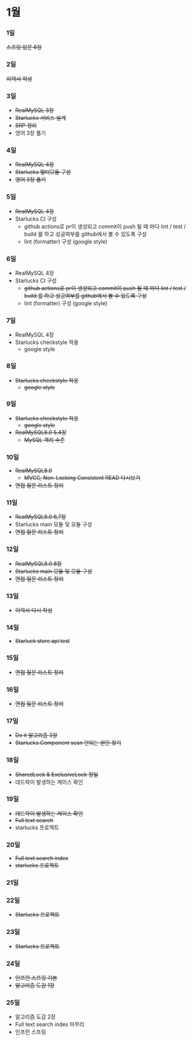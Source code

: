 # 1월

### 1일
~~스프링 입문 6장~~

### 2일
~~이력서 작성~~

### 3일
- ~~RealMySQL 3장~~
- ~~Starlucks 서비스 설계~~
- ~~SRP 정리~~
- 영어 3장 풀기

### 4일
- ~~RealMySQL 4장~~
- ~~Starlucks 멀티모듈 구성~~
- ~~영어 3장 풀기~~

### 5일
- ~~RealMySQL 4장~~
- Starlucks CI 구성
  - github actions로 pr이 생성되고 commit이 push 될 때 마다 lint / test / build 를 하고 성공여부를 github에서 볼 수 있도록 구성
  - lint (formatter) 구성 (google style)

### 6일
- RealMySQL 4장
- Starlucks CI 구성
  - ~~github actions로 pr이 생성되고 commit이 push 될 때 마다 lint / test / build 를 하고 성공여부를 github에서 볼 수 있도록 구성~~
  - lint (formatter) 구성 (google style)

### 7일
- RealMySQL 4장
- Starlucks checkstyle 적용
  - google style

### 8일
- ~~Starlucks checkstyle 적용~~
  - ~~google style~~

### 9일
- ~~Starlucks checkstyle 적용~~
  - ~~google style~~
- ~~RealMySQL8.0 5.4장~~
  - ~~MySQL 격리 수준~~

### 10일
- ~~RealMySQL8.0~~ 
  - ~~MVCC, Non-Locking Consistent READ 다시보기~~
- ~~면접 질문 리스트 정리~~

### 11일
- ~~RealMySQL8.0 6,7장~~
- Starlucks main 모듈 및 모듈 구성
- ~~면접 질문 리스트 정리~~

### 12일
- ~~RealMySQL8.0 8장~~
- ~~Starlucks main 모듈 및 모듈 구성~~
- ~~면접 질문 리스트 정리~~

### 13일
- ~~이력서 다시 작성~~

### 14일
- ~~Starluck store api test~~

### 15일
- ~~면접 질문 리스트 정리~~

### 16일
- ~~면접 질문 리스트 정리~~

### 17일
- ~~Do it 알고리즘 3장~~
- ~~Starlucks Component scan 안되는 원인 찾기~~

### 18일
- ~~SharedLock & ExclusiveLock 정일~~
- 데드락이 발생하는 케이스 확인

### 19일
- ~~데드락이 발생하는 케이스 확인~~
- ~~Full text search~~
- starlucks 프로젝트

### 20일
- ~~Full text search index~~
- ~~starlucks 프로젝트~~

### 21일

### 22일
- ~~Starlucks 프로젝트~~

### 23일
- ~~Starlucks 프로젝트~~

### 24일
- ~~인프런 스프링 기본~~
- ~~알고리즘 도감 1장~~

### 25일
- 알고리즘 도감 2장
- Full text search index 마무리
- 인프런 스프링
